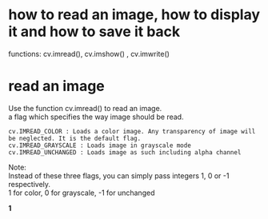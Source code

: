 # how to read an image, how to display it and how to save it back  
functions: cv.imread(), cv.imshow() , cv.imwrite()  

# read an image  
Use the function cv.imread() to read an image.    
a flag which specifies the way image should be read.  

    cv.IMREAD_COLOR : Loads a color image. Any transparency of image will be neglected. It is the default flag.
    cv.IMREAD_GRAYSCALE : Loads image in grayscale mode
    cv.IMREAD_UNCHANGED : Loads image as such including alpha channel

Note:  
Instead of these three flags, you can simply pass integers 1, 0 or -1 respectively.  
1 for color, 0 for grayscale, -1 for unchanged  <b/> 
    
1
